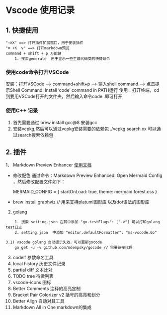 # Vscode 使用记录

## 1. 快捷使用

    "⇧⌘X" ==> 打开插件扩展窗口，用于安装插件
    "⌘ +K  v" ==> 打开markdown预览
    command + shift + p 万能健
        1. 搜索generate  用于显示一些生成代码类的快捷命令


### 使用code命令打开VSCode

安装：打开VSCode –> command+shift+p –> 输入shell command –> 点击提示Shell Command: Install ‘code’ command in PATH运行
使用：打开终端，cd到要用VSCode打开的文件夹，然后输入命令code .即可打开

### 使用C++ 记录

1. 首先需要通过 brew install gcc@8 安装gcc
2. 安装vcpkg,然后可以通过vcpkg安装需要的依赖包
        ./vcpkg search xx 可以通过search搜索依赖包

## 2. 插件

1、 Markdown Preview Enhancer   [使用文档](https://shd101wyy.github.io/markdown-preview-enhanced/#/zh-cn/diagrams)

  * 修改配色 通过命令：Markdown Preview Enhanced: Open Mermaid Config ，然后修改配置文件如下：

    MERMAID_CONFIG = {
        startOnLoad: true,
        theme: mermaid.forest.css
    }

  * brew install graphviz   // 用来支持platuml图形库 以及dot语法的图形库

2. golang 

```
    1. 搜索 setting.json 在其中添加 "go.testFlags": ["-v"] 可以打印golang test日志
    2. setting.json  中添加 "editor.defaultFormatter": "ms-vscode.Go"

```
    3.1) vscode golang 自动提示失效，可以更新gocode
        go get -u -v github.com/mdempsky/gocode // 需要链接代理

3. codelf 参数命名工具
4. local history 历史文件记录
5. partial diff  文本比对
6. TODO tree  待做列表
7. vscode-icons  图标
8. Better Comments 注释的高亮定制
9. Bracket Pair Colorizer v2 括号的高亮和划分
10. Better Align  自动对其工具
11. Markdown All in One  markdown的集成
